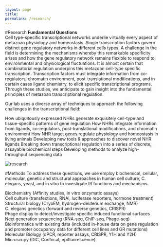 ```yaml
---
layout: page
title: 
permalink: /research/
---
```


#Research
**Fundamental Questions**<br>
Cell type-specific transcriptional networks underlie virtually every aspect of metazoan physiology and homeostasis. Single transcription factors govern distinct gene regulatory networks in different cells types. A challenge in the field is determining the mechanisms whereby this remarkable specificity arises and how the gene regulatory network remains flexible to respond to environmental and physiological fluctuations.  It is almost certain that combinatorial regulation underpins this metazoan cell-type specific transcription. Transcription factors must integrate information from co-regulators, chromatin environment, post-translational modifications, and in certain cases ligand chemistry, to elicit specific transcriptional programs.  Through these studies, we anticipate to gain insight into the fundamental principles of metazoan transcriptional regulation.
 
Our lab uses a diverse array of techniques to approach the following challenges in the transcriptional field:
 
How ubiquitously expressed NHRs generate exquisitely cell-type and tissue-specific patterns of gene regulation
How NHRs integrate information from ligands, co-regulators, post-translational modifications, and chromatin environment
How NHR target genes regulate physiology and homeostasis in living animals
Developing new tools & approaches to discover novel NHR ligands
Breaking down transcriptional regulation into a series of discrete, assayable biochemical steps
Developing methods to analyze high-throughput sequencing data

![research](../img/research_gr.png)

#Methods
To address these questions, we use employ biochemical, cellular, molecular, genetic and structural approaches in human cell culture, C. elegans, yeast, and in vitro to investigate IR functions and mechanisms.
 
Biochemistry (Affinity studies, in vitro enzymatic assays)<br>
Cell culture (transfections, RNAi, luciferase reporters, hormone treatment)<br>
Structural biology (CryoEM, hydrogen-deuterium exchange, NMR)<br>
C. elegans genetics (forward and reverse genetics, CRISPR)<br>
Phage display to detect/investigate specific induced functional surfaces<br>
Next generation sequencing (RNA-seq, ChIP-seq, Phage-seq)<br>
Bioinformatics with existing data (included in-house data on gene regulation and promoter occupancy data for different cell lines and GR mutations)<br>
Molecular Biology (qPCR, reporter assays, CRISPR, Y1H and Y2H)<br>
Microscopy (DIC, Confocal, epifluorescence)<br>